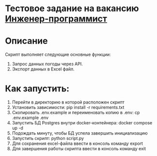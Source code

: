 # Тестовое задание на вакансию [Инженер-программист](https://hh.ru/vacancy/108241941?hhtmFrom=chat)

# Описание
Скрипт выполняет следующие основные функции:
1. Запрос данных погоды через API.
2. Экспорт данных в Excel файл.

# Как запустить:
1. Перейти в директорию в которой расположен скрипт
2. Установить зависимости: pip install -r requirements.txt
3. Скопировать .env.example и переименовать копию в .env: cp .env.example .env
4. Запустить БД Postgres внутри docker-контейнера: docker compose up -d
5. Подождать минуту, чтобы БД успела завершить инициализацию
6. Запустить скрипт: python script.py
7. Для сохранения excel-файла ввести в консоль команду export
8. Для завершения работы скрипта ввести в консоль команду exit
